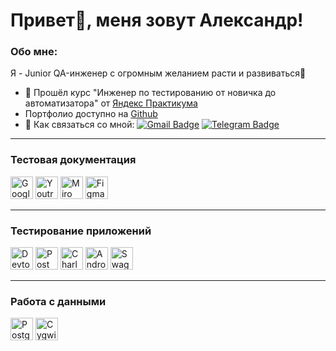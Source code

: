 # Привет👋, меня зовут Александр!
### Обо мне:
Я - Junior QA-инженер с огромным желанием расти и развиваться🚀  
- 📖 Прошёл курс "Инженер по тестированию от новичка до автоматизатора" от  [Яндекс Практикума](https://practicum.yandex.ru)
- Портфолио доступно на [Github](https://github.com/Alexander-Lyapunov/QA_Yandex_Practicum)
- 📩  Как связаться со мной: [![Gmail Badge](https://img.shields.io/badge/-mail-blue?style=flat&logo=Gmail&logoColor=white)](mailto:lagrand1@yandex.ru)  [![Telegram Badge](https://img.shields.io/badge/-Alexander-blue?style=flat&logo=Telegram&logoColor=white)](https://t.me/LyapunovQA)

----

 ### Тестовая документация
<p align="left"> 
  <a href="https://docs.google.com/" target="_blank" rel="noreferrer"><img src="https://cdn-icons-png.flaticon.com/512/5968/5968557.png" width="36" height="36" alt="Google Sheets" /></a>
  <a href="https://www.jetbrains.com/youtrack/" target="_blank" rel="noreferrer"><img src="https://upload.wikimedia.org/wikipedia/commons/9/95/YouTrack_Icon.png" width="36" height="36" alt="Youtrack" /></a>
  <a href="https://miro.com/" target="_blank" rel="noreferrer"><img src="https://w7.pngwing.com/pngs/885/629/png-transparent-miro-hd-logo-thumbnail.png" width="36" height="36" alt="Miro" /></a>
  <a href="https://www.figma.com/" target="_blank" rel="noreferrer"><img src="https://raw.githubusercontent.com/danielcranney/readme-generator/main/public/icons/skills/figma-colored.svg" width="36" height="36" alt="Figma" /></a>
</p> 

----

 ### Тестирование приложений
<p align="left"> 
  <a><img src="https://d33wubrfki0l68.cloudfront.net/38b5c953a4667366685d55db55d057c86db1fc54/a0fdc/static/acae6b24d940347661ca901ea07f47c1/chrome-dev-logo-icon.png" width="36" height="36" alt="Devtools" /></a>
  <a href="https://www.postman.com/" target="_blank" rel="noreferrer"><img src="https://seeklogo.com/images/P/postman-logo-0087CA0D15-seeklogo.com.png" title="postman" width="36" height="36" alt="Postman" /></a>
  <a href="https://www.charlesproxy.com/" target="_blank" rel="noreferrer"><img src="https://davidwalsh.name/demo/charlesproxyicon.svg" width="36" height="36" alt="Charles" /></a>
  <a href="https://developer.android.com/studio/" target="_blank" rel="noreferrer"><img src="https://cdn.icon-icons.com/icons2/3053/PNG/512/android_studio_alt_macos_bigsur_icon_190394.png" width="36" height="36" alt="Android Studio" /></a>
  <a><img src="https://static.tildacdn.com/tild6431-3463-4161-b339-613661656231/swagger.png" width="36" height="36" alt="Swagger" /></a>
</p> 

----

 ### Работа с данными
 <p align="left"> 
  <a href="https://www.postgresql.org/" target="_blank" rel="noreferrer"><img src="https://raw.githubusercontent.com/danielcranney/readme-generator/main/public/icons/skills/postgresql-colored.svg" width="36" height="36" alt="PostgreSQL" /></a>
  <a><img src="https://wsofter.com/wp-content/uploads/2018/11/1200px-cygwin_logo.svg.png" width="36" height="36" alt="Cygwin" /></a>
 </p> 
